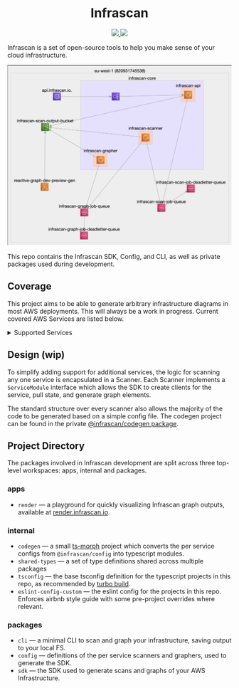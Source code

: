 <h1 align="center">Infrascan</h1>

<p align="center">
  <a href="https://www.npmjs.com/package/@infrascan/sdk" alt="@infrascan/sdk version on npm">
    <img src="https://img.shields.io/npm/v/%40infrascan%2Fsdk?label=%40infrascan%2Fsdk" />
  </a>
  <a href="https://www.npmjs.com/package/@infrascan/cli" alt="@infrascan/cli version on npm">
    <img src="https://img.shields.io/npm/v/%40infrascan%2Fsdk?label=%40infrascan%2Fcli" />
  </a>
</p>

Infrascan is a set of open-source tools to help you make sense of your cloud infrastructure.

![Example Infrastructure map of an AWS Account](./assets/infrastructure-diagram.png)

This repo contains the Infrascan SDK, Config, and CLI, as well as private packages used during development.

## Coverage

This project aims to be able to generate arbitrary infrastructure diagrams in most AWS deployments. This will always be a work in progress. Current covered AWS Services are listed below.

<details>
  <summary>Supported Services</summary>

- Api-Gateway
- Autoscaling
- Cloudfront
- Cloudwatch-logs
- DynamoDB
- EC2
- ECS
- Elastic Load Balancing
- Lambda
- RDS 
- Route53
- S3
- SNS
- SQS
</details>

## Design (wip)

To simplify adding support for additional services, the logic for scanning any one service is encapsulated in a Scanner. Each Scanner implements a `ServiceModule` interface which allows the SDK to create clients for the service, pull state, and generate graph elements.

The standard structure over every scanner also allows the majority of the code to be generated based on a simple config file. The codegen project can be found in the private [@infrascan/codegen package](./aws-scanners/codegen).

## Project Directory

The packages involved in Infrascan development are split across three top-level workspaces: apps, internal and packages. 

### apps
- `render` — a playground for quickly visualizing Infrascan graph outputs, available at [render.infrascan.io](https://render.infrascan.io).

### internal
  - `codegen` — a small [ts-morph](https://github.com/dsherret/ts-morph) project which converts the per service configs from `@infrascan/config` into typescript modules.
  - `shared-types` — a set of type definitions shared across multiple packages
  - `tsconfig` — the base tsconfig definition for the typescript projects in this repo, as recommended by [turbo build](https://turbo.build/repo/docs/handbook/linting/typescript#sharing-tsconfigjson).
  - `eslint-config-custom` — the eslint config for the projects in this repo. Enforces airbnb style guide with some pre-project overrides where relevant.

### packages
  - `cli` — a minimal CLI to scan and graph your infrastructure, saving output to your local FS.
  - `config` — definitions of the per service scanners and graphers, used to generate the SDK.
  - `sdk` — the SDK used to generate scans and graphs of your AWS Infrastructure.
